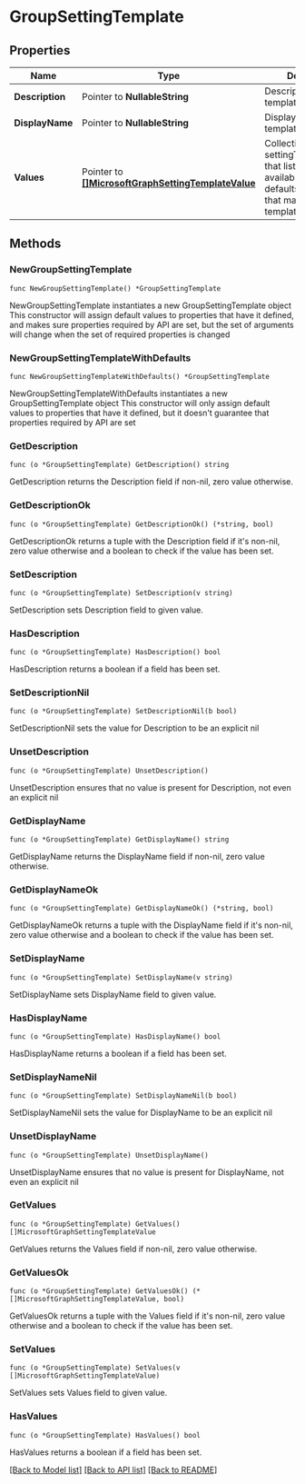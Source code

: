 # GroupSettingTemplate

## Properties

Name | Type | Description | Notes
------------ | ------------- | ------------- | -------------
**Description** | Pointer to **NullableString** | Description of the template. | [optional] 
**DisplayName** | Pointer to **NullableString** | Display name of the template. | [optional] 
**Values** | Pointer to [**[]MicrosoftGraphSettingTemplateValue**](MicrosoftGraphSettingTemplateValue.md) | Collection of settingTemplateValues that list the set of available settings, defaults and types that make up this template. | [optional] 

## Methods

### NewGroupSettingTemplate

`func NewGroupSettingTemplate() *GroupSettingTemplate`

NewGroupSettingTemplate instantiates a new GroupSettingTemplate object
This constructor will assign default values to properties that have it defined,
and makes sure properties required by API are set, but the set of arguments
will change when the set of required properties is changed

### NewGroupSettingTemplateWithDefaults

`func NewGroupSettingTemplateWithDefaults() *GroupSettingTemplate`

NewGroupSettingTemplateWithDefaults instantiates a new GroupSettingTemplate object
This constructor will only assign default values to properties that have it defined,
but it doesn't guarantee that properties required by API are set

### GetDescription

`func (o *GroupSettingTemplate) GetDescription() string`

GetDescription returns the Description field if non-nil, zero value otherwise.

### GetDescriptionOk

`func (o *GroupSettingTemplate) GetDescriptionOk() (*string, bool)`

GetDescriptionOk returns a tuple with the Description field if it's non-nil, zero value otherwise
and a boolean to check if the value has been set.

### SetDescription

`func (o *GroupSettingTemplate) SetDescription(v string)`

SetDescription sets Description field to given value.

### HasDescription

`func (o *GroupSettingTemplate) HasDescription() bool`

HasDescription returns a boolean if a field has been set.

### SetDescriptionNil

`func (o *GroupSettingTemplate) SetDescriptionNil(b bool)`

 SetDescriptionNil sets the value for Description to be an explicit nil

### UnsetDescription
`func (o *GroupSettingTemplate) UnsetDescription()`

UnsetDescription ensures that no value is present for Description, not even an explicit nil
### GetDisplayName

`func (o *GroupSettingTemplate) GetDisplayName() string`

GetDisplayName returns the DisplayName field if non-nil, zero value otherwise.

### GetDisplayNameOk

`func (o *GroupSettingTemplate) GetDisplayNameOk() (*string, bool)`

GetDisplayNameOk returns a tuple with the DisplayName field if it's non-nil, zero value otherwise
and a boolean to check if the value has been set.

### SetDisplayName

`func (o *GroupSettingTemplate) SetDisplayName(v string)`

SetDisplayName sets DisplayName field to given value.

### HasDisplayName

`func (o *GroupSettingTemplate) HasDisplayName() bool`

HasDisplayName returns a boolean if a field has been set.

### SetDisplayNameNil

`func (o *GroupSettingTemplate) SetDisplayNameNil(b bool)`

 SetDisplayNameNil sets the value for DisplayName to be an explicit nil

### UnsetDisplayName
`func (o *GroupSettingTemplate) UnsetDisplayName()`

UnsetDisplayName ensures that no value is present for DisplayName, not even an explicit nil
### GetValues

`func (o *GroupSettingTemplate) GetValues() []MicrosoftGraphSettingTemplateValue`

GetValues returns the Values field if non-nil, zero value otherwise.

### GetValuesOk

`func (o *GroupSettingTemplate) GetValuesOk() (*[]MicrosoftGraphSettingTemplateValue, bool)`

GetValuesOk returns a tuple with the Values field if it's non-nil, zero value otherwise
and a boolean to check if the value has been set.

### SetValues

`func (o *GroupSettingTemplate) SetValues(v []MicrosoftGraphSettingTemplateValue)`

SetValues sets Values field to given value.

### HasValues

`func (o *GroupSettingTemplate) HasValues() bool`

HasValues returns a boolean if a field has been set.


[[Back to Model list]](../README.md#documentation-for-models) [[Back to API list]](../README.md#documentation-for-api-endpoints) [[Back to README]](../README.md)


